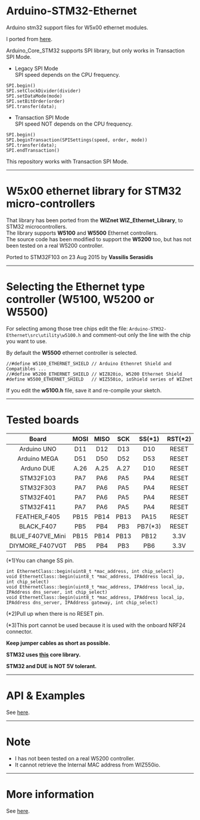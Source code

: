 # Arduino-STM32-Ethernet
Arduino stm32 support files for W5x00 ethernet modules.

I ported from [here](https://github.com/Serasidis/Ethernet_STM).

Arduino_Core_STM32 supports SPI library, but only works in Transaction SPI Mode.

- Legacy SPI Mode   
SPI speed depends on the CPU frequency.
```
SPI.begin()
SPI.setClockDivider(divider)
SPI.setDataMode(mode)
SPI.setBitOrder(order)
SPI.transfer(data);
```

- Transaction SPI Mode   
SPI speed NOT depends on the CPU frequency.
```
SPI.begin()
SPI.beginTransaction(SPISettings(speed, order, mode))
SPI.transfer(data);
SPI.endTransaction()
```

This repository works with Transaction SPI Mode.

---

# W5x00 ethernet library for STM32 micro-controllers
That library has been ported from the **WIZnet WIZ_Ethernet_Library**, to STM32 microcontrollers.   
The library supports **W5100** and **W5500** Ethernet controllers.    
The source code has been modified to support the **W5200** too, but has not been tested on a real W5200 controller.   

Ported to STM32F103 on 23 Aug 2015 by **Vassilis Serasidis**

---

# Selecting the Ethernet type controller (W5100, W5200 or W5500)

For selecting among those tree chips edit the file:
`Arduino-STM32-Ethernet\src\utility\w5100.h`
and comment-out only the line with the chip you want to use.



By default the **W5500** ethernet controller is selected.


```
//#define W5100_ETHERNET_SHIELD // Arduino Ethenret Shield and Compatibles ...
//#define W5200_ETHERNET_SHIELD // WIZ820io, W5200 Ethernet Shield 
#define W5500_ETHERNET_SHIELD   // WIZ550io, ioShield series of WIZnet
```
If you edit the **w5100.h** file, save it and re-compile your sketch.

---

# Tested boards

|Board|MOSI|MISO|SCK|SS(*1)|RST(*2)|SerialTX|
|:-:|:-:|:-:|:-:|:-:|:-:|:-:|
|Arduino UNO|D11|D12|D13|D10|RESET|D1|
|Arduino MEGA|D51|D50|D52|D53|RESET|D1|
|Arduno DUE|A.26|A.25|A.27|D10|RESET|D1|
|STM32F103|PA7|PA6|PA5|PA4|RESET|PA9|
|STM32F303|PA7|PA6|PA5|PA4|RESET|PA9|
|STM32F401|PA7|PA6|PA5|PA4|RESET|PA9|
|STM32F411|PA7|PA6|PA5|PA4|RESET|PA9|
|FEATHER_F405|PB15|PB14|PB13|PA15|RESET|PB10|
|BLACK_F407|PB5|PB4|PB3|PB7(*3)|RESET|3.3V|
|BLUE_F407VE_Mini|PB15|PB14|PB13|PB12|3.3V|PB10|
|DIYMORE_F407VGT|PB5|PB4|PB3|PB6|3.3V|PB10|

(*1)You can change SS pin.
```
int EthernetClass::begin(uint8_t *mac_address, int chip_select)
void EthernetClass::begin(uint8_t *mac_address, IPAddress local_ip, int chip_select)
void EthernetClass::begin(uint8_t *mac_address, IPAddress local_ip, IPAddress dns_server, int chip_select)
void EthernetClass::begin(uint8_t *mac_address, IPAddress local_ip, IPAddress dns_server, IPAddress gateway, int chip_select)
```

(*2)Pull up when there is no RESET pin.

(*3)This port cannot be used because it is used with the onboard NRF24 connector.  

__Keep jumper cables as short as possible.__

__STM32 uses [this](https://github.com/stm32duino/Arduino_Core_STM32) core library.__

__STM32 and DUE is NOT 5V tolerant.__

---

# API & Examples
See [here](https://www.arduino.cc/en/reference/ethernet).

---

# Note
- I has not been tested on a real W5200 controller.   
- It cannot retrieve the Internal MAC address from WIZ550io.   

---

# More information
See [here](https://github.com/Serasidis/Ethernet_STM).

